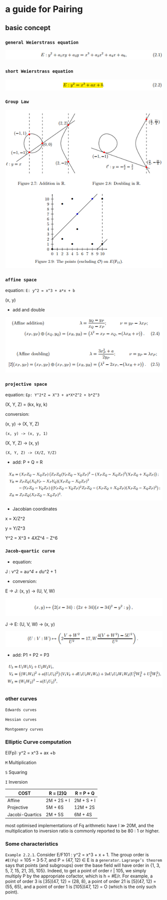 # a guide for Pairing

## basic concept

### `general Weierstrass equation`

<img src='./img/eb17808917afd2a3a6aff3cef321679.png'>

### `short Weierstrass equation`

<img src='./img/5588f6ee6f38d32c19c6694ff930f2e.png'>

### `Group Law`

<img src='./img/ce21f5500f00c6edad763296b9c7866.png'>


### `affine space`

equation: `E: y^2 = x^3 + a*x + b`

(x, y)

- add and double

<img src='./img/fe00247657cb7719b1699c061e86cc5.png'>

### `projective space`

equation: `Ep: Y^2*Z = X^3 + a*X*Z^2 + b*Z^3`

(X, Y, Z) = (kx, ky, k)

conversion:

(x, y) -> (X, Y, Z)

    (x, y) -> (x, y, 1)

(X, Y, Z) -> (x, y)

    (X, Y, Z) -> (X/Z, Y/Z)

- add: P + Q = R

<img src='./img/33c580a98ffd0b7f40fa78cc822b802.png'>

- Jacobian coordinates

x = X/Z^2

y = Y/Z^3

Y^2 = X^3 + 4*X*Z^4 − Z^6

### `Jacob-quartic curve`

- equation:

J : v^2 = a*u^4 + d*u^2 + 1

- conversion:

E -> J:
(x, y) -> (U, V, W)

<img src='./img/98c450d2e382fc005e31b2f081bcd5d.png'>

J -> E:
(U, V, W) -> (x, y)

<img src='./img/812c3981f3356f6d07ad0c3e1a7755a.png'>

- add: P1 + P2 = P3

<img src='./img/72aab0389572860e5e0ce604b853f79.png'>

### other curves

`Edwards curves`

`Hessian curves`

`Montgoemry curves`

### Elliptic Curve computation

E(Fp): y^2 = x^3 + ax +b

`M` Multiplication

`S` Squaring

`I` Inversion

| COST              | R = [2]Q      | R = P + Q     | 
| ---               | ---           | ---           |
| Affine            | 2M + 2S + I   | 2M + S + I    |
| Projective        | 5M + 6S       | 12M + 2S      |
| Jacobi-Quartics   | 2M + 5S       | 6M + 4S       |

most optimised implementations of Fq arithmetic have I ≫ 20M, and the multiplication to
inversion ratio is commonly reported to be 80 : 1 or higher.

### Some characteristics

`Example 2.2.1`. Consider E/F101 : y^2 = x^3 + x + 1. The group
order is `#E(Fq)` = 105 = 3·5·7, and P = (47, 12) ∈ E is a `generator`. `Lagrange’s theorem` says that points (and subgroups) over the base field will have order
in {1, 3, 5, 7, 15, 21, 35, 105}. Indeed, to get a point of order r | 105, we simply
multiply P by the appropriate cofactor, which is h = #E/r. For example, a point
of order 3 is [35](47, 12) = (28, 8), a point of order 21 is [5](47, 12) = (55, 65),
and a point of order 1 is [105](47, 12) = O (which is the only such point).